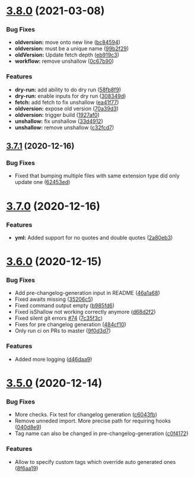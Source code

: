 # [3.8.0](https://github.com/TriPSs/conventional-changelog-action/compare/v3.7.1...v3.8.0) (2021-03-08)


### Bug Fixes

* **oldversion:** move onto new line ([bc84594](https://github.com/TriPSs/conventional-changelog-action/commit/bc84594e9dc8256e8d732b350c96ffe712d8bdee))
* **oldversion:** must be a unique name ([99b2f29](https://github.com/TriPSs/conventional-changelog-action/commit/99b2f298748f57daebed50a4fe5807d3e73f8f4c))
* **oldVersion:** Update fetch depth ([eb919c3](https://github.com/TriPSs/conventional-changelog-action/commit/eb919c3e9a68aeb37b005df6d9882a396d4cf552))
* **workflow:** remove unshallow ([0c67b90](https://github.com/TriPSs/conventional-changelog-action/commit/0c67b904b316c33fc3e8d0a24b535ddcf18087ca))


### Features

* **dry-run:** add ability to do dry run ([58fb8f9](https://github.com/TriPSs/conventional-changelog-action/commit/58fb8f9bde0a071900015e78cdf649b8f01c2d2c))
* **dry-run:** enable inputs for dry run ([308349d](https://github.com/TriPSs/conventional-changelog-action/commit/308349da7e0cb3e9c4bf355a577d026da5c94726))
* **fetch:** add fetch to fix unshallow ([ea41f77](https://github.com/TriPSs/conventional-changelog-action/commit/ea41f77ca3e71c2149d9b78421994084c448ffcc))
* **oldversion:** expose old version ([70a39d3](https://github.com/TriPSs/conventional-changelog-action/commit/70a39d3eabd365a092b2d4f2509aa5fbe7eb1dc6))
* **oldversion:** trigger build ([1927af0](https://github.com/TriPSs/conventional-changelog-action/commit/1927af03bef8ddf7769599a5c4e98ca33885e97d))
* **unshallow:** fix unshallow ([33d4912](https://github.com/TriPSs/conventional-changelog-action/commit/33d49129d19df31f79f253be9702a0f778ee370b))
* **unshallow:** remove unshallow ([c32fcd7](https://github.com/TriPSs/conventional-changelog-action/commit/c32fcd79474b7c4cd7086cf5787ace52cdb03312))



## [3.7.1](https://github.com/TriPSs/conventional-changelog-action/compare/v3.7.0...v3.7.1) (2020-12-16)


### Bug Fixes

* Fixed that bumping multiple files with same extension type did only update one ([62453ed](https://github.com/TriPSs/conventional-changelog-action/commit/62453ed268eb6e82fcaf11351ce4cdd4f4b323aa))



# [3.7.0](https://github.com/TriPSs/conventional-changelog-action/compare/v3.6.0...v3.7.0) (2020-12-16)


### Features

* **yml:** Added support for no quotes and double quotes ([2a80eb3](https://github.com/TriPSs/conventional-changelog-action/commit/2a80eb3e4a1914fcd08a6ae083fa7a94c94d8137))



# [3.6.0](https://github.com/TriPSs/conventional-changelog-action/compare/v3.5.0...v3.6.0) (2020-12-15)


### Bug Fixes

* Add pre-changelog-generation input in README ([46a1a68](https://github.com/TriPSs/conventional-changelog-action/commit/46a1a68683081dbea9a2545e842caf17bf0ddab1))
* Fixed awaits missing ([35206c5](https://github.com/TriPSs/conventional-changelog-action/commit/35206c51048844fb3e645398b5c9a0f692f8bb56))
* Fixed command output empty ([b985fd6](https://github.com/TriPSs/conventional-changelog-action/commit/b985fd640ab6d046da88a5817b9f3437d67696f5))
* Fixed isShallow not working correctly anymore ([d68d2f2](https://github.com/TriPSs/conventional-changelog-action/commit/d68d2f2010d17f69267400f329baee761a8e8428))
* Fixed silent git errors [#74](https://github.com/TriPSs/conventional-changelog-action/issues/74) ([7c35f3c](https://github.com/TriPSs/conventional-changelog-action/commit/7c35f3c2863828a71323a49e16c5542c789591f9))
* Fixes for pre changelog generation ([484cf10](https://github.com/TriPSs/conventional-changelog-action/commit/484cf104714fbe499d83bd2818038e8c14e8ce98))
* Only run ci on PRs to master ([9f0d3d7](https://github.com/TriPSs/conventional-changelog-action/commit/9f0d3d7508a2dd13f6289944ddae48aca0510d6d))


### Features

* Added more logging ([d46daa9](https://github.com/TriPSs/conventional-changelog-action/commit/d46daa9a537c6d12a6ec4d859e55ef76372a15a8))



# [3.5.0](https://github.com/TriPSs/conventional-changelog-action/compare/v3.4.1...v3.5.0) (2020-12-14)


### Bug Fixes

* More checks. Fix test for changelog generation ([c6043fb](https://github.com/TriPSs/conventional-changelog-action/commit/c6043fb4f9cc46d59dea99e88ebae07976b3a87f))
* Remove unneded import. More precise path for requiring hooks ([040d8e9](https://github.com/TriPSs/conventional-changelog-action/commit/040d8e90f4548fdebc6fe291763582d202c62e88))
* Tag name can also be changed in pre-changelog-generation ([c0f4172](https://github.com/TriPSs/conventional-changelog-action/commit/c0f41727e6b6df5561d358a6bb0aaded9c25da61))


### Features

* Allow to specify custom tags which override auto generated ones ([8f6aa19](https://github.com/TriPSs/conventional-changelog-action/commit/8f6aa1969f7dd949c0b8c6456c792fa55dd21ce5))



